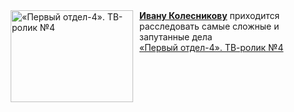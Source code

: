 <!--2025-02-01 08:00:24-->
<div class="yb">
  <div class="rss smaller1 kino_kino"><a href="https://www.kino-teatr.ru/video/45852/" title="«Первый отдел-4». ТВ-ролик №4"><img src="https://www.kino-teatr.ru/video/2/5/45852/poster.jpg" width="196" height="147" align="left" hspace="5" style="margin: 0px 10px 0px 5px" alt="«Первый отдел-4». ТВ-ролик №4"/></a><a href=https://www.kino-teatr.ru/kino/acter/m/ros/2060/bio/ target=_blank><strong>Ивану Колесникову</strong></a> приходится расследовать самые сложные и запутанные дела <br><a class="light" href="https://www.kino-teatr.ru/video/45852/">«Первый отдел-4». ТВ-ролик №4</a></div>
</div>

